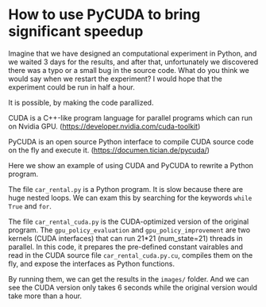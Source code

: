 # How to use PyCUDA to bring significant speedup

Imagine that we have designed an computational experiment in Python, and we waited 3 days for the results, and after that, unfortunately we discovered there was a typo or a small bug in the source code. What do you think we would say when we restart the experiment? I would hope that the experiment could be run in half a hour.

It is possible, by making the code parallized.

CUDA is a C++-like program language for parallel programs which can run on Nvidia GPU. (https://developer.nvidia.com/cuda-toolkit)

PyCUDA is an open source Python interface to compile CUDA source code on the fly and execute it. (https://documen.tician.de/pycuda/)

Here we show an example of using CUDA and PyCUDA to rewrite a Python program.

The file `car_rental.py` is a Python program. It is slow because there are huge nested loops. We can exam this by searching for the keywords `while True` and `for`.

The file `car_rental_cuda.py` is the CUDA-optimized version of the original program. The `gpu_policy_evaluation` and `gpu_policy_improvement` are two kernels (CUDA interfaces) that can run 21*21 (num_state=21) threads in parallel. In this code, it prepares the pre-defined constant vairables and read in the CUDA source file `car_rental_cuda.py.cu`, compiles them on the fly, and expose the interfaces as Python functions.

By running them, we can get the results in the `images/` folder. And we can see the CUDA version only takes 6 seconds while the original version would take more than a hour.

